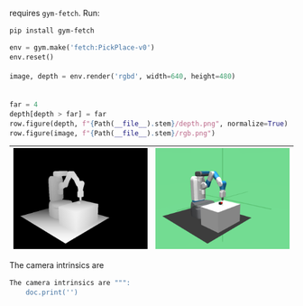 
requires `gym-fetch`. Run:

```
pip install gym-fetch
```

```python
env = gym.make('fetch:PickPlace-v0')
env.reset()

image, depth = env.render('rgbd', width=640, height=480)


far = 4
depth[depth > far] = far
row.figure(depth, f"{Path(__file__).stem}/depth.png", normalize=True)
row.figure(image, f"{Path(__file__).stem}/rgb.png")
```

| ![getting_rgbd_from_gym/depth.png](getting_rgbd_from_gym/depth.png) | ![getting_rgbd_from_gym/rgb.png](getting_rgbd_from_gym/rgb.png) |
|:-------------------------------------------------------------------:|:---------------------------------------------------------------:|

The camera intrinsics are 
```python
The camera intrinsics are """:
    doc.print('')
```

```
```
